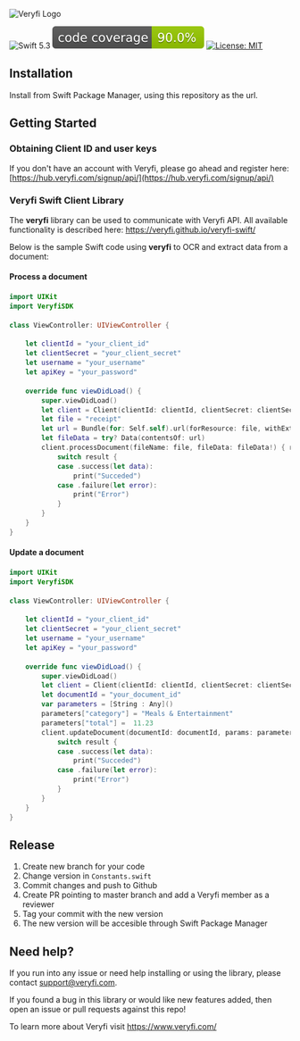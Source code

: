 ![Veryfi Logo](https://cdn.veryfi.com/logos/veryfi-logo-wide-github.png)

![Swift 5.3](https://img.shields.io/badge/Swift-5.3-orange.svg?style=flat)
[![code coverage](.github/metrics/code_coverage.svg)](.github/metrics/code_coverage.svg)
[![License: MIT](https://img.shields.io/badge/License-MIT-green.svg)](https://opensource.org/licenses/MIT)

## Installation
Install from Swift Package Manager, using this repository as the url.

## Getting Started

### Obtaining Client ID and user keys
If you don't have an account with Veryfi, please go ahead and register here: [https://hub.veryfi.com/signup/api/](https://hub.veryfi.com/signup/api/)

### Veryfi Swift Client Library
The **veryfi** library can be used to communicate with Veryfi API. All available functionality is described here: https://veryfi.github.io/veryfi-swift/

Below is the sample Swift code using **veryfi** to OCR and extract data from a document:

#### Process a document
```swift
import UIKit
import VeryfiSDK

class ViewController: UIViewController {
    
    let clientId = "your_client_id"
    let clientSecret = "your_client_secret"
    let username = "your_username"
    let apiKey = "your_password"
    
    override func viewDidLoad() {
        super.viewDidLoad()
        let client = Client(clientId: clientId, clientSecret: clientSecret, username: username, apiKey: apiKey)
        let file = "receipt"
        let url = Bundle(for: Self.self).url(forResource: file, withExtension: "jpeg")!
        let fileData = try? Data(contentsOf: url)
        client.processDocument(fileName: file, fileData: fileData!) { result in
            switch result {
            case .success(let data):
                print("Succeded")
            case .failure(let error):
                print("Error")
            }
        }
    }
}
```

#### Update a document
```swift
import UIKit
import VeryfiSDK

class ViewController: UIViewController {
    
    let clientId = "your_client_id"
    let clientSecret = "your_client_secret"
    let username = "your_username"
    let apiKey = "your_password"
    
    override func viewDidLoad() {
        super.viewDidLoad()
        let client = Client(clientId: clientId, clientSecret: clientSecret, username: username, apiKey: apiKey)
        let documentId = "your_document_id"
        var parameters = [String : Any]()
        parameters["category"] = "Meals & Entertainment"
        parameters["total"] =  11.23
        client.updateDocument(documentId: documentId, params: parameters) { result in
            switch result {
            case .success(let data):
                print("Succeded")
            case .failure(let error):
                print("Error")
            }
        }
    }
}
```

## Release
1. Create new branch for your code
2. Change version in `Constants.swift`
3. Commit changes and push to Github
4. Create PR pointing to master branch and add a Veryfi member as a reviewer
5. Tag your commit with the new version
6. The new version will be accesible through Swift Package Manager

## Need help?
If you run into any issue or need help installing or using the library, please contact support@veryfi.com.

If you found a bug in this library or would like new features added, then open an issue or pull requests against this repo!

To learn more about Veryfi visit https://www.veryfi.com/
